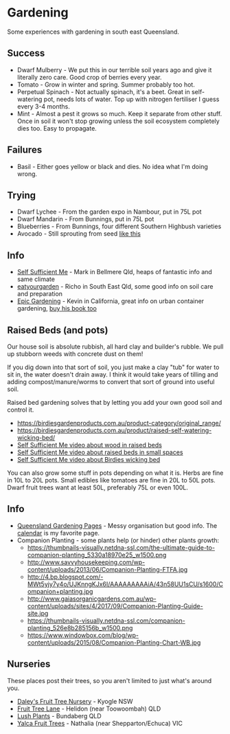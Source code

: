 # Gardening

Some experiences with gardening in south east Queensland.

## Success

* Dwarf Mulberry - We put this in our terrible soil years ago and give it literally zero care. Good crop of berries every year.
* Tomato - Grow in winter and spring. Summer probably too hot.
* Perpetual Spinach - Not actually spinach, it's a beet. Great in self-watering pot, needs lots of water. Top up with nitrogen fertiliser I guess every 3-4 months.
* Mint - Almost a pest it grows so much. Keep it separate from other stuff. Once in soil it won't stop growing unless the soil ecosystem completely dies too. Easy to propagate.

## Failures

* Basil - Either goes yellow or black and dies. No idea what I'm doing wrong.

## Trying

* Dwarf Lychee - From the garden expo in Nambour, put in 75L pot
* Dwarf Mandarin - From Bunnings, put in 75L pot
* Blueberries - From Bunnings, four different Southern Highbush varieties
* Avocado - Still sprouting from seed [like this](https://www.youtube.com/watch?v=TDd_QU9Crmk)

## Info

* [Self Sufficient Me](https://www.youtube.com/channel/UCJZTjBlrnDHYmf0F-eYXA3Q) - Mark in Bellmere Qld, heaps of fantastic info and same climate
* [eatyourgarden](https://www.youtube.com/channel/UCDC_RVt_z4wX_P6F9aeMN9w) - Richo in South East Qld, some good info on soil care and preparation
* [Epic Gardening](https://www.youtube.com/user/EpicGardening) - Kevin in California, great info on urban container gardening, [buy his book too](https://www.amazon.com.au/dp/076036396X/ref=cbw_direct_from_1)

## Raised Beds (and pots)

Our house soil is absolute rubbish, all hard clay and builder's rubble. We pull up stubborn weeds with concrete dust on them!

If you dig down into that sort of soil, you just make a clay "tub" for water to sit in, the water doesn't drain away. I think it would take years of tilling and adding compost/manure/worms to convert that sort of ground into useful soil.

Raised bed gardening solves that by letting you add your own good soil and control it.

* <https://birdiesgardenproducts.com.au/product-category/original_range/>
* <https://birdiesgardenproducts.com.au/product/raised-self-watering-wicking-bed/>
* [Self Sufficient Me video about wood in raised beds](https://www.youtube.com/watch?v=3O2qCQU7Cac)
* [Self Sufficient Me video about raised beds in small spaces](https://www.youtube.com/watch?v=Nh0ol-eAN2U)
* [Self Sufficient Me video about Birdies wicking bed](https://www.youtube.com/watch?v=RAy8gd_Omd4)

You can also grow some stuff in pots depending on what it is. Herbs are fine in 10L to 20L pots. Small edibles like tomatoes are fine in 20L to 50L pots. Dwarf fruit trees want at least 50L, preferably 75L or even 100L.

## Info

* [Queensland Gardening Pages](http://www.queenslandgardening.com/) - Messy organisation but good info. The [calendar](http://www.queenslandgardening.com/calender.html) is my favorite page.
* Companion Planting - some plants help (or hinder) other plants growth:
    - <https://thumbnails-visually.netdna-ssl.com/the-ultimate-guide-to-companion-planting_5330a18970e25_w1500.png>
    - <http://www.savvyhousekeeping.com/wp-content/uploads/2013/06/Companion-Planting-FTFA.jpg>
    - <http://4.bp.blogspot.com/-MWt5yjy7y4o/UJKnngKJx6I/AAAAAAAAAiA/43n58UU1sCU/s1600/Companion+planting.jpg>
    - <http://www.gaiasorganicgardens.com.au/wp-content/uploads/sites/4/2017/09/Companion-Planting-Guide-site.jpg>
    - <https://thumbnails-visually.netdna-ssl.com/companion-planting_526e8b285156b_w1500.png>
    - <https://www.windowbox.com/blog/wp-content/uploads/2015/08/Companion-Planting-Chart-WB.jpg>

## Nurseries

These places post their trees, so you aren't limited to just what's around you.

* [Daley's Fruit Tree Nursery](https://www.daleysfruit.com.au/) - Kyogle NSW
* [Fruit Tree Lane](https://fruittreelane.com.au/) - Helidon (near Toowoombah) QLD
* [Lush Plants](https://www.lushplants.com.au/) - Bundaberg QLD
* [Yalca Fruit Trees](https://www.yalcafruittrees.com.au/) - Nathalia (near Shepparton/Echuca) VIC
